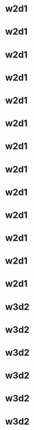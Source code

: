 # w2d1
# w2d1
# w2d1
# w2d1
# w2d1
# w2d1
# w2d1
# w2d1
# w2d1
# w2d1
# w2d1
# w2d1
# w2d1
# w3d2
# w3d2
# w3d2
# w3d2
# w3d2
# w3d2
